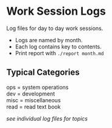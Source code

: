 Work Session Logs  
=================  
  
Log files for day to day work sessions.  
  
* Logs are named by month.  
* Each log contains key to contents.  
* Print report with `./report month.md`  
  
Typical Categories  
------------------  
ops = system operations  
dev = development  
misc = miscellaneous  
read = read text book  
  
_see individual log files for topics_  
  
